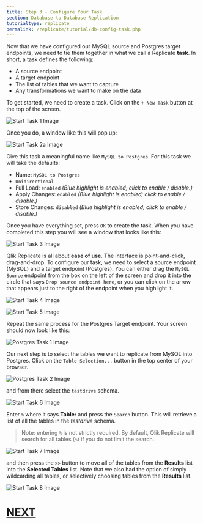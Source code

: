 ```yaml
---
title: Step 3 - Configure Your Task
section: Database-to-Database Replication
tutorialtype: replicate
permalink: /replicate/tutorial/db-config-task.php
---
```


Now that we have configured our MySQL source and Postgres target endpoints, we need to tie 
them together in what we call a Replicate **task**. In short, a task defines the following:

* A source endpoint
* A target endpoint
* The list of tables that we want to capture
* Any transformations we want to make on the data

To get started, we need to create a task. Click on the `+ New Task` button at the top of the screen.

![Start Task 1 Image](/images/start-task-1.png)

Once you do, a window like this will pop up:

![Start Task 2a Image](/images/start-task-2a.png)

Give this task a meaningful name like `MySQL to Postgres`. For this task we will take the defaults:

* Name: `MySQL to Postgres`
* `Unidirectional`
* Full Load: `enabled` _(Blue highlight is enabled; click to enable / disable.)_
* Apply Changes: `enabled` _(Blue highlight is enabled; click to enable / disable.)_
* Store Changes: `disabled` _(Blue highlight is enabled; click to enable / disable.)_

Once you have everything set, press `OK` to create the task. When you have completed this step
you will see a window that looks like this:

![Start Task 3 Image](/images/start-task-3.png)

Qlik Replicate is all about **ease of use**. The interface is point-and-click, drag-and-drop. 
To configure our
task, we need to select a source endpoint (MySQL) and a target endpoint (Postgres). You can either drag
the `MySQL Source` endpoint from the box on the left of the screen and drop it into the circle that 
says `Drop source endpoint here`, or you can click on the arrow that appears just to the right of the
endpoint when you highlight it.

![Start Task 4 Image](/images/start-task-4.png)

![Start Task 5 Image](/images/start-task-5.png)

Repeat the same process for the Postgres Target endpoint. Your screen should now look like this:

![Postgres Task 1 Image](/images/postgres-task-1.png)

Our next step is to select the tables we want to replicate from MySQL into Postgres. Click on 
the `Table Selection...` button in the top center of your browser.

![Postgres Task 2 Image](/images/postgres-task-2.png)

and from there select the `testdrive` schema.

![Start Task 6 Image](/images/start-task-6.png)

Enter `%` where it says **Table:** and press the `Search` button. This will retrieve a list of 
all the tables in the _testdrive_ schema.

> Note: entering `%` is not strictly required. By default, Qlik Replicate will search for all 
tables (`%`) if you do not limit the search.

![Start Task 7 Image](/images/start-task-7.png)

and then press the `>>` button to move all of the tables from the **Results** list into the 
**Selected Tables** list. Note that we also had the option of simply wildcarding all tables, or
selectively choosing tables from the **Results** list.

![Start Task 8 Image](/images/start-task-8.png)

# [NEXT](../db-run-task)
 